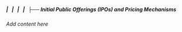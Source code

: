 ##### |   |   |   |   ├── Initial Public Offerings (IPOs) and Pricing Mechanisms

*Add content here*